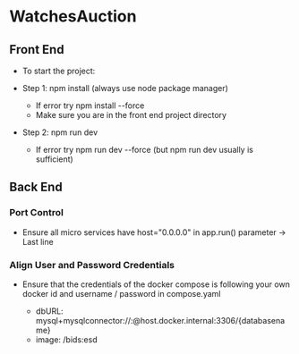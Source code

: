 # WatchesAuction

## Front End
- To start the project:
  
- Step 1: npm install (always use node package manager)
  - If error try npm install --force 
  - Make sure you are in the front end project directory

- Step 2: npm run dev
  - If error try npm run dev --force (but npm run dev usually is sufficient)



## Back End

### Port Control
- Ensure all micro services have host="0.0.0.0" in app.run() parameter -> Last line

### Align User and Password Credentials
- Ensure that the credentials of the docker compose is following your own docker id and username / password in compose.yaml

  - dbURL: mysql+mysqlconnector://<username>:<password>@host.docker.internal:3306/{databasename}
  - image: <dockerID>/bids:esd

